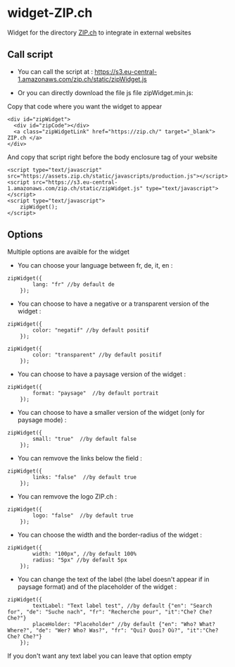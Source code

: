 # widget-ZIP.ch

Widget for the directory [ZIP.ch](https://zip.ch) to integrate in external websites

## Call script

* You can call the script at : https://s3.eu-central-1.amazonaws.com/zip.ch/static/zipWidget.js

* Or you can directly download the file js file zipWidget.min.js:

Copy that code where you want the widget to appear

```
<div id="zipWidget">
  <div id="zipCode"></div>
  <a class="zipWidgetLink" href="https://zip.ch/" target="_blank"> ZIP.ch </a>
</div>
```

And copy that script right before the body enclosure tag of your website

```
<script type="text/javascript" src="https://assets.zip.ch/static/javascripts/production.js"></script>
<script src="https://s3.eu-central-1.amazonaws.com/zip.ch/static/zipWidget.js" type="text/javascript"></script>
<script type="text/javascript">
	zipWidget();
</script>
```

## Options

Multiple options are avaible for the widget

* You can choose your language between fr, de, it, en :

```
zipWidget({
		lang: "fr" //by default de
	});
```

* You can choose to have a negative or a transparent version of the widget :

```
zipWidget({
		color: "negatif" //by default positif
	});

zipWidget({
		color: "transparent" //by default positif
	});
```

* You can choose to have a paysage version of the widget :

```
zipWidget({
		format: "paysage"  //by default portrait
	});
```

* You can choose to have a smaller version of the widget (only for paysage mode) :

```
zipWidget({
		small: "true"  //by default false
	});
```

* You can remvove the links below the field :

```
zipWidget({
		links: "false"  //by default true
	});
```

* You can remvove the logo ZIP.ch :

```
zipWidget({
		logo: "false"  //by default true
	});
```

* You can choose the width and the border-radius of the widget :

```
zipWidget({
		width: "100px", //by default 100%
		radius: "5px" //by default 5px
	});
```

* You can change the text of the label (the label doesn't appear if in paysage format) and of the placeholder of the widget :

```
zipWidget({
		textLabel: "Text label test", //by default {"en": "Search for", "de": "Suche nach", "fr": "Recherche pour", "it":"Che? Che? Che?"}
		placeHolder: "Placeholder" //by default {"en": "Who? What? Where?", "de": "Wer? Who? Was?", "fr": "Qui? Quoi? Où?", "it":"Che? Che? Che?"}
	});
```

If you don't want any text label you can leave that option empty
